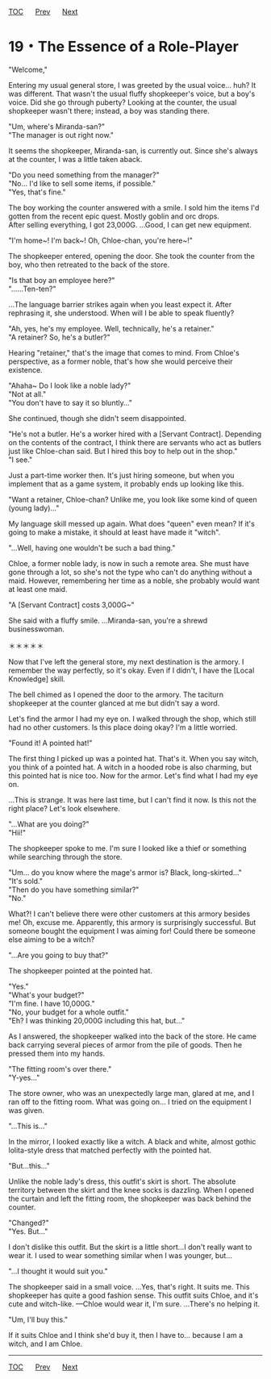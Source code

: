 [TOC](../readme.md)&nbsp;&nbsp;&nbsp;&nbsp;&nbsp;&nbsp;[Prev](Section0018.md)&nbsp;&nbsp;&nbsp;&nbsp;&nbsp;&nbsp;[Next](Section0020.md)



# 19・The Essence of a Role-Player

"Welcome,"  
  
Entering my usual general store, I was greeted by the usual voice… huh?
It was different. That wasn't the usual fluffy shopkeeper's voice, but a
boy's voice. Did she go through puberty? Looking at the counter, the
usual shopkeeper wasn't there; instead, a boy was standing there.  
  
"Um, where's Miranda-san?"  
"The manager is out right now."  
  
It seems the shopkeeper, Miranda-san, is currently out. Since she's
always at the counter, I was a little taken aback.  
  
"Do you need something from the manager?"  
"No… I'd like to sell some items, if possible."  
"Yes, that's fine."  
  
The boy working the counter answered with a smile. I sold him the items
I'd gotten from the recent epic quest. Mostly goblin and orc drops.  
After selling everything, I got 23,000G. …Good, I can get new
equipment.  
  
"I'm home~! I'm back~! Oh, Chloe-chan, you're here~!"  
  
The shopkeeper entered, opening the door. She took the counter from the
boy, who then retreated to the back of the store.  
  
"Is that boy an employee here?"  
"……Ten-ten?"  
  
…The language barrier strikes again when you least expect it. After
rephrasing it, she understood. When will I be able to speak fluently?  
  
"Ah, yes, he's my employee. Well, technically, he's a retainer."  
"A retainer? So, he's a butler?"  
  
Hearing "retainer," that's the image that comes to mind. From Chloe's
perspective, as a former noble, that's how she would perceive their
existence.  
  
"Ahaha~ Do I look like a noble lady?"  
"Not at all."  
"You don't have to say it so bluntly…"  
  
She continued, though she didn't seem disappointed.  
  
"He's not a butler. He's a worker hired with a \[Servant Contract\].
Depending on the contents of the contract, I think there are servants
who act as butlers just like Chloe-chan said. But I hired this boy to
help out in the shop."  
"I see."  
  
Just a part-time worker then. It's just hiring someone, but when you
implement that as a game system, it probably ends up looking like
this.  
  
"Want a retainer, Chloe-chan? Unlike me, you look like some kind of
queen (young lady)…"  
  
My language skill messed up again. What does "queen" even mean? If it's
going to make a mistake, it should at least have made it "witch".  
  
"…Well, having one wouldn't be such a bad thing."  
  
Chloe, a former noble lady, is now in such a remote area. She must have
gone through a lot, so she's not the type who can't do anything without
a maid. However, remembering her time as a noble, she probably would
want at least one maid.  
  
"A \[Servant Contract\] costs 3,000G~"  
  
She said with a fluffy smile. …Miranda-san, you're a shrewd
businesswoman.  
  
  
  
＊＊＊＊＊  
  
  
  
Now that I've left the general store, my next destination is the armory.
I remember the way perfectly, so it's okay. Even if I didn't, I have the
\[Local Knowledge\] skill.  
  
The bell chimed as I opened the door to the armory. The taciturn
shopkeeper at the counter glanced at me but didn't say a word.  
  
Let's find the armor I had my eye on. I walked through the shop, which
still had no other customers. Is this place doing okay? I'm a little
worried.  
  
"Found it! A pointed hat!"  
  
The first thing I picked up was a pointed hat. That's it. When you say
witch, you think of a pointed hat. A witch in a hooded robe is also
charming, but this pointed hat is nice too. Now for the armor. Let's
find what I had my eye on.  
  
…This is strange. It was here last time, but I can't find it now. Is
this not the right place? Let's look elsewhere.  
  
"…What are you doing?"  
"Hii!"  
  
The shopkeeper spoke to me. I'm sure I looked like a thief or something
while searching through the store.  
  
"Um… do you know where the mage's armor is? Black, long-skirted…"  
"It's sold."  
"Then do you have something similar?"  
"No."  
  
What?! I can't believe there were other customers at this armory besides
me! Oh, excuse me. Apparently, this armory is surprisingly successful.
But someone bought the equipment I was aiming for! Could there be
someone else aiming to be a witch?  
  
"…Are you going to buy that?"  
  
The shopkeeper pointed at the pointed hat.  
  
"Yes."  
"What's your budget?"  
"I'm fine. I have 10,000G."  
"No, your budget for a whole outfit."  
"Eh? I was thinking 20,000G including this hat, but…"  
  
As I answered, the shopkeeper walked into the back of the store. He came
back carrying several pieces of armor from the pile of goods. Then he
pressed them into my hands.  
  
"The fitting room's over there."  
"Y-yes…"  
  
The store owner, who was an unexpectedly large man, glared at me, and I
ran off to the fitting room. What was going on… I tried on the equipment
I was given.  
  
"…This is…"  
  
In the mirror, I looked exactly like a witch. A black and white, almost
gothic lolita-style dress that matched perfectly with the pointed hat.  
  
"But…this…"  
  
Unlike the noble lady's dress, this outfit's skirt is short. The
absolute territory between the skirt and the knee socks is dazzling.
When I opened the curtain and left the fitting room, the shopkeeper was
back behind the counter.  
  
"Changed?"  
"Yes. But…"  
  
I don't dislike this outfit. But the skirt is a little short…I don't
really want to wear it. I used to wear something similar when I was
younger, but…  
  
"…I thought it would suit you."  
  
The shopkeeper said in a small voice. …Yes, that's right. It suits me.
This shopkeeper has quite a good fashion sense. This outfit suits Chloe,
and it's cute and witch-like. —Chloe would wear it, I'm sure. …There's
no helping it.  
  
"Um, I'll buy this."  
  
If it suits Chloe and I think she'd buy it, then I have to… because I am
a witch, and I am Chloe.  
  
  
  


---
[TOC](../readme.md)&nbsp;&nbsp;&nbsp;&nbsp;&nbsp;&nbsp;[Prev](Section0018.md)&nbsp;&nbsp;&nbsp;&nbsp;&nbsp;&nbsp;[Next](Section0020.md)


